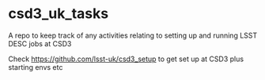 # csd3_uk_tasks
A repo to keep track of any activities relating to setting up and running LSST DESC jobs at CSD3

Check https://github.com/lsst-uk/csd3_setup to get set up at CSD3 plus starting envs etc
